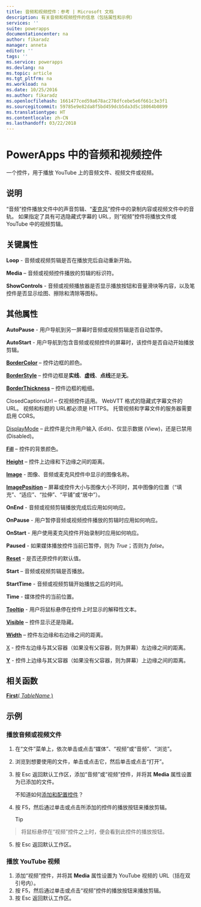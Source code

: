 ```yaml
---
title: 音频和视频控件：参考 | Microsoft 文档
description: 有关音频和视频控件的信息（包括属性和示例）
services: ''
suite: powerapps
documentationcenter: na
author: fikaradz
manager: anneta
editor: ''
tags: ''
ms.service: powerapps
ms.devlang: na
ms.topic: article
ms.tgt_pltfrm: na
ms.workload: na
ms.date: 10/25/2016
ms.author: fikaradz
ms.openlocfilehash: 1661477ced59a678ac278dfcebe5e6f661c3e3f1
ms.sourcegitcommit: 59785e9e82da8f5bd459dcb5da3d5c18064b0899
ms.translationtype: HT
ms.contentlocale: zh-CN
ms.lasthandoff: 03/22/2018
---
```

# <a name="audio-and-video-controls-in-powerapps"></a>PowerApps 中的音频和视频控件
一个控件，用于播放 YouTube 上的音频文件、视频文件或视频。

## <a name="description"></a>说明
“音频”控件播放文件中的声音剪辑、“[麦克风](control-microphone.md)”控件中的录制内容或视频文件中的音轨。 如果指定了具有可选隐藏式字幕的 URL，则“视频”控件将播放文件或 YouTube 中的视频剪辑。

## <a name="key-properties"></a>关键属性
**Loop** - 音频或视频剪辑是否在播放完后自动重新开始。

**Media** – 音频或视频控件播放的剪辑的标识符。

**ShowControls** - 音频或视频播放器是否显示播放按钮和音量滑块等内容，以及笔控件是否显示绘图、擦除和清除等图标。

## <a name="additional-properties"></a>其他属性
**AutoPause** - 用户导航到另一屏幕时音频或视频剪辑是否自动暂停。

**AutoStart** - 用户导航到包含音频或视频控件的屏幕时，该控件是否自动开始播放剪辑。

**[BorderColor](properties-color-border.md)** – 控件边框的颜色。

**[BorderStyle](properties-color-border.md)** – 控件边框是**实线**、**虚线**、**点线**还是**无**。

**[BorderThickness](properties-color-border.md)** – 控件边框的粗细。

ClosedCaptionsUrl – 仅视频控件适用。  WebVTT 格式的隐藏式字幕文件的 URL。  视频和标题的 URL都必须是 HTTPS。 托管视频和字幕文件的服务器需要启用 CORS。

[DisplayMode](properties-core.md) – 此控件是允许用户输入 (Edit)、仅显示数据 (View)，还是已禁用 (Disabled)。

**[Fill](properties-color-border.md)** – 控件的背景颜色。

**[Height](properties-size-location.md)** – 控件上边缘和下边缘之间的距离。

**[Image](properties-visual.md)** - 图像、音频或麦克风控件中显示的图像名称。

**[ImagePosition](properties-visual.md)** – 屏幕或控件大小与图像大小不同时，其中图像的位置（“填充”、“适应”、“拉伸”、“平铺”或“居中”）。

**OnEnd** - 音频或视频剪辑播放完成后应用如何响应。

**OnPause** - 用户暂停音频或视频控件播放的剪辑时应用如何响应。

**OnStart** - 用户使用麦克风控件开始录制时应用如何响应。

**Paused** - 如果媒体播放控件当前已暂停，则为 *True*；否则为 *false*。

**[Reset](properties-core.md)** - 是否还原控件的默认值。

**Start** – 音频或视频剪辑是否播放。

**StartTime** - 音频或视频剪辑开始播放之后的时间。

**Time** - 媒体控件的当前位置。

**[Tooltip](properties-core.md)** - 用户将鼠标悬停在控件上时显示的解释性文本。

**[Visible](properties-core.md)** – 控件显示还是隐藏。

**[Width](properties-size-location.md)** – 控件左边缘和右边缘之间的距离。

[X](properties-size-location.md) - 控件左边缘与其父容器（如果没有父容器，则为屏幕）左边缘之间的距离。

**[Y](properties-size-location.md)** - 控件上边缘与其父容器（如果没有父容器，则为屏幕）上边缘之间的距离。

## <a name="related-functions"></a>相关函数
[**First**( *TableName* )](../functions/function-first-last.md)

## <a name="examples"></a>示例
### <a name="play-an-audio-or-video-file"></a>播放音频或视频文件
1. 在“文件”菜单上，依次单击或点击“媒体”、“视频”或“音频”、“浏览”。
2. 浏览到想要使用的文件，单击或点击它，然后单击或点击“打开”。
3. 按 Esc 返回默认工作区，添加“音频”或“视频”控件，并将其 **Media** 属性设置为已添加的文件。

    不知道如何[添加和配置控件](../add-configure-controls.md)？
4. 按 F5，然后通过单击或点击所添加的控件的播放按钮来播放剪辑。

    > [!TIP]
> 将鼠标悬停在“视频”控件之上时，便会看到此控件的播放按钮。
5. 按 Esc 返回默认工作区。

### <a name="play-a-youtube-video"></a>播放 YouTube 视频
1. 添加“视频”控件，并将其 **Media** 属性设置为 YouTube 视频的 URL（括在双引号内）。
2. 按 F5，然后通过单击或点击“视频”控件的播放按钮来播放剪辑。
3. 按 Esc 返回默认工作区。
